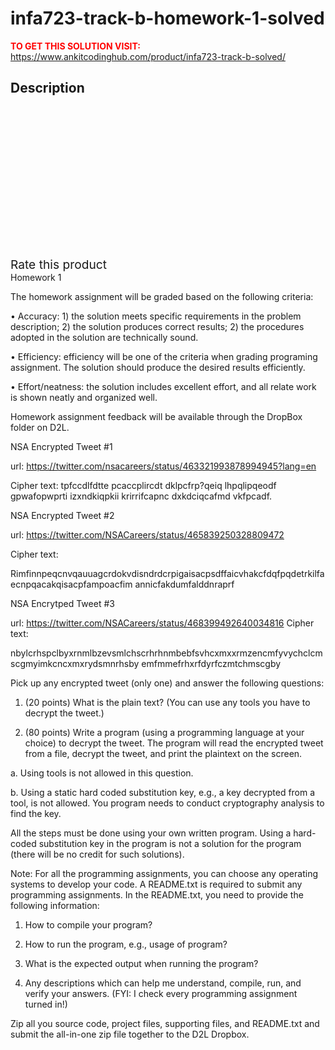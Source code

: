 # infa723-track-b-homework-1-solved



**<span style='color:red'>TO GET THIS SOLUTION VISIT:</span>** https://www.ankitcodinghub.com/product/infa723-track-b-solved/

<h2>Description</h2>



<div class="kk-star-ratings kksr-auto kksr-align-center kksr-valign-top" data-payload="{&quot;align&quot;:&quot;center&quot;,&quot;id&quot;:&quot;131432&quot;,&quot;slug&quot;:&quot;default&quot;,&quot;valign&quot;:&quot;top&quot;,&quot;ignore&quot;:&quot;&quot;,&quot;reference&quot;:&quot;auto&quot;,&quot;class&quot;:&quot;&quot;,&quot;count&quot;:&quot;0&quot;,&quot;legendonly&quot;:&quot;&quot;,&quot;readonly&quot;:&quot;&quot;,&quot;score&quot;:&quot;0&quot;,&quot;starsonly&quot;:&quot;&quot;,&quot;best&quot;:&quot;5&quot;,&quot;gap&quot;:&quot;4&quot;,&quot;greet&quot;:&quot;Rate this product&quot;,&quot;legend&quot;:&quot;0\/5 - (0 votes)&quot;,&quot;size&quot;:&quot;24&quot;,&quot;title&quot;:&quot;INFA723 Track B-Homework 1 Solved&quot;,&quot;width&quot;:&quot;0&quot;,&quot;_legend&quot;:&quot;{score}\/{best} - ({count} {votes})&quot;,&quot;font_factor&quot;:&quot;1.25&quot;}">
            
<div class="kksr-stars">
    
<div class="kksr-stars-inactive">
            <div class="kksr-star" data-star="1" style="padding-right: 4px">
            

<div class="kksr-icon" style="width: 24px; height: 24px;"></div>
        </div>
            <div class="kksr-star" data-star="2" style="padding-right: 4px">
            

<div class="kksr-icon" style="width: 24px; height: 24px;"></div>
        </div>
            <div class="kksr-star" data-star="3" style="padding-right: 4px">
            

<div class="kksr-icon" style="width: 24px; height: 24px;"></div>
        </div>
            <div class="kksr-star" data-star="4" style="padding-right: 4px">
            

<div class="kksr-icon" style="width: 24px; height: 24px;"></div>
        </div>
            <div class="kksr-star" data-star="5" style="padding-right: 4px">
            

<div class="kksr-icon" style="width: 24px; height: 24px;"></div>
        </div>
    </div>
    
<div class="kksr-stars-active" style="width: 0px;">
            <div class="kksr-star" style="padding-right: 4px">
            

<div class="kksr-icon" style="width: 24px; height: 24px;"></div>
        </div>
            <div class="kksr-star" style="padding-right: 4px">
            

<div class="kksr-icon" style="width: 24px; height: 24px;"></div>
        </div>
            <div class="kksr-star" style="padding-right: 4px">
            

<div class="kksr-icon" style="width: 24px; height: 24px;"></div>
        </div>
            <div class="kksr-star" style="padding-right: 4px">
            

<div class="kksr-icon" style="width: 24px; height: 24px;"></div>
        </div>
            <div class="kksr-star" style="padding-right: 4px">
            

<div class="kksr-icon" style="width: 24px; height: 24px;"></div>
        </div>
    </div>
</div>
                

<div class="kksr-legend" style="font-size: 19.2px;">
            <span class="kksr-muted">Rate this product</span>
    </div>
    </div>
Homework 1

The homework assignment will be graded based on the following criteria:

• Accuracy: 1) the solution meets specific requirements in the problem description; 2) the solution produces correct results; 2) the procedures adopted in the solution are technically sound.

• Efficiency: efficiency will be one of the criteria when grading programing assignment. The solution should produce the desired results efficiently.

• Effort/neatness: the solution includes excellent effort, and all relate work is shown neatly and organized well.

Homework assignment feedback will be available through the DropBox folder on D2L.

NSA Encrypted Tweet #1

url: https://twitter.com/nsacareers/status/463321993878994945?lang=en

Cipher text: tpfccdlfdtte pcaccplircdt dklpcfrp?qeiq lhpqlipqeodf gpwafopwprti izxndkiqpkii krirrifcapnc dxkdciqcafmd vkfpcadf.

NSA Encrypted Tweet #2

url: https://twitter.com/NSACareers/status/465839250328809472

Cipher text:

Rimfinnpeqcnvqauuagcrdokvdisndrdcrpigaisacpsdffaicvhakcfdqfpqdetrkilfaecnpqacakqisacpfampoacfim annicfakdumfalddnraprf

NSA Encrytped Tweet #3

url: https://twitter.com/NSACareers/status/468399492640034816 Cipher text:

nbylcrhspclbyxrnmlbzevsmlchscrhrhnmbebfsvhcxmxxrmzencmfyvychclcmscgmyimkcncxmxrydsmnrhsby emfmmefrhxrfdyrfczmtchmscgby

Pick up any encrypted tweet (only one) and answer the following questions:

1. (20 points) What is the plain text? (You can use any tools you have to decrypt the tweet.)

2. (80 points) Write a program (using a programming language at your choice) to decrypt the tweet. The program will read the encrypted tweet from a file, decrypt the tweet, and print the plaintext on the screen.

a. Using tools is not allowed in this question.

b. Using a static hard coded substitution key, e.g., a key decrypted from a tool, is not allowed. You program needs to conduct cryptography analysis to find the key.

All the steps must be done using your own written program. Using a hard-coded substitution key in the program is not a solution for the program (there will be no credit for such solutions).

Note: For all the programming assignments, you can choose any operating systems to develop your code. A README.txt is required to submit any programming assignments. In the README.txt, you need to provide the following information:

1) How to compile your program?

2) How to run the program, e.g., usage of program?

3) What is the expected output when running the program?

4) Any descriptions which can help me understand, compile, run, and verify your answers. (FYI: I check every programming assignment turned in!)

Zip all you source code, project files, supporting files, and README.txt and submit the all-in-one zip file together to the D2L Dropbox.
